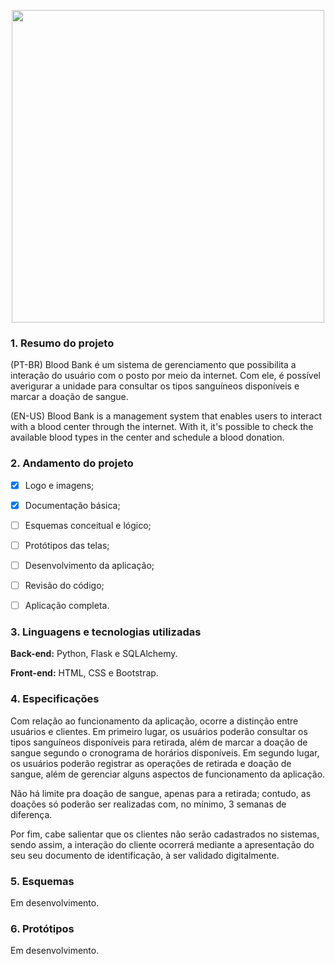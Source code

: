 <p align="center">
  <img src="https://user-images.githubusercontent.com/110633725/224203587-262e4129-07c2-49bc-b175-de9843b11491.png" width="500" height="auto">
</p>


### 1. Resumo do projeto
(PT-BR) Blood Bank é um sistema de gerenciamento que possibilita a interação do usuário com o posto por meio da internet. Com ele, é possível averigurar a unidade para consultar os tipos sanguíneos disponíveis e marcar a doação de sangue.

(EN-US) Blood Bank is a management system that enables users to interact with a blood center through the internet. With it, it's possible to check the available blood types in the center and schedule a blood donation.


### 2. Andamento do projeto
- [x] Logo e imagens;
- [x] Documentação básica;
- [ ] Esquemas conceitual e lógico;
- [ ] Protótipos das telas;
- [ ] Desenvolvimento da aplicação;
- [ ] Revisão do código;
- [ ] Aplicação completa.


### 3. Linguagens e tecnologias utilizadas
**Back-end:**
Python, Flask e SQLAlchemy.

**Front-end:**
HTML, CSS e Bootstrap.


### 4. Especificações
Com relação ao funcionamento da aplicação, ocorre a distinção entre usuários e clientes. Em primeiro lugar, os usuários poderão consultar os tipos sanguíneos disponíveis para retirada, além de marcar a doação de sangue segundo o cronograma de horários disponíveis. Em segundo lugar, os usuários poderão registrar as operações de retirada e doação de sangue, além de gerenciar alguns aspectos de funcionamento da aplicação. 

Não há limite pra doação de sangue, apenas para a retirada; contudo, as doações só poderão ser realizadas com, no mínimo, 3 semanas de diferença. 

Por fim, cabe salientar que os clientes não serão cadastrados no sistemas, sendo assim, a interação do cliente ocorrerá mediante a apresentação do seu seu documento de identificação, à ser validado digitalmente.


### 5. Esquemas
Em desenvolvimento.


### 6. Protótipos
Em desenvolvimento.
